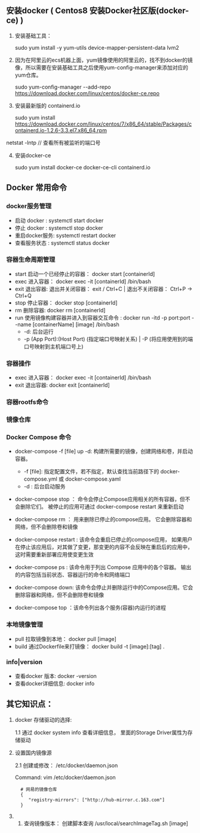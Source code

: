 ## 安装docker ( Centos8 安装Docker社区版(docker-ce) )


1. 安装基础工具：

	sudo yum install -y yum-utils device-mapper-persistent-data lvm2
   
   
2. 因为在阿里云的ecs机器上面，yum镜像使用的阿里云的，找不到docker的镜像，所以需要在安装基础工具之后使用yum-config-manager来添加对应的yum仓库。 

	sudo yum-config-manager --add-repo https://download.docker.com/linux/centos/docker-ce.repo


3. 安装最新版的 containerd.io 

	sudo yum install https://download.docker.com/linux/centos/7/x86_64/stable/Packages/containerd.io-1.2.6-3.3.el7.x86_64.rpm
	
netstat -lntp  // 查看所有被监听的端口号
	
	
4. 安装docker-ce

	sudo yum install docker-ce docker-ce-cli containerd.io

	
## Docker 常用命令

### docker服务管理

*  启动 docker : 		 systemctl start docker
*  停止 docker : 		 systemctl stop docker
*  重启docker服务:        systemctl restart docker  
*  查看服务状态 :  		 systemctl status docker

### 容器生命周期管理

* start 启动一个已经停止的容器： docker start [containerId]
* exec  进入容器： docker exec -it [containerId] /bin/bash
* exit  退出容器:  退出并关闭容器： exit / Ctrl+C  |  退出不关闭容器： Ctrl+P -> Ctrl+Q
* stop  停止容器： docker stop [containerId]
* rm    删除容器:  docker rm [containerId]
* run   使用镜像构建容器并进入到容器交互命令 : docker run -itd -p port:port --name [containerName] [image]  /bin/bash
    * -d:  后台运行
    * -p (App Port):(Host Port) (指定端口号映射关系) | -P (将应用使用到的端口号映射到主机端口号上)
        
### 容器操作

* exec 进入容器： docker exec -it [containerId] /bin/bash
* exit 退出容器:  docker exit [containerId]

### 容器rootfs命令

### 镜像仓库

### Docker Compose 命令

* docker-compose -f [file] up -d: 构建所需要的镜像，创建网络和卷，并启动容器。

    * -f [file]: 指定配置文件，若不指定，默认查找当前路径下的 docker-compose.yml 或 docker-compose.yaml
    * -d : 后台启动服务

* docker-compose stop ： 命令会停止Compose应用相关的所有容器，但不会删除它们。 被停止的应用可通过 docker-compose restart 来重新启动
* docker-compose rm ： 用来删除已停止的compose应用。 它会删除容器和网络，但不会删除卷和镜像
* docker-compose restart : 该命令会重启已停止的compose应用， 如果用户在停止该应用后，对其做了变更，那变更的内容不会反映在重启后的应用中，这时需要重新部署应用使变更生效
* docker-compose ps : 该命令用于列出 Compose 应用中的各个容器。 输出的内容包括当前状态、容器运行的命令和网络端口
* docker-compose down: 该命令会停止并删除运行中的Compose应用。它会删除容器和网络，但不会删除卷和镜像
* docker-compose top ：该命令列出各个服务(容器)内运行的进程


### 本地镜像管理

* pull 拉取镜像到本地： docker pull [image]
* build 通过Dockerfile来打镜像： docker build -t [image]:[tag] .

### info|version
 
*  查看docker 版本:		 docker -version
*  查看docker详细信息:   docker info



## 其它知识点：

1. docker 存储驱动的选择:

   1.1  通过 docker system info 查看详细信息， 里面的Storage Driver属性为存储驱动
   
2. 设置国内镜像源

    2.1 创建或修改： /etc/docker/daemon.json
	
	Command:  vim /etc/docker/daemon.json
		 
		 # 网易的镜像仓库
		 {
			"registry-mirrors": ["http://hub-mirror.c.163.com"]
		 }
3. 1. 查询镜像版本：  创建脚本查询  /usr/local/searchImageTag.sh [image]		 

